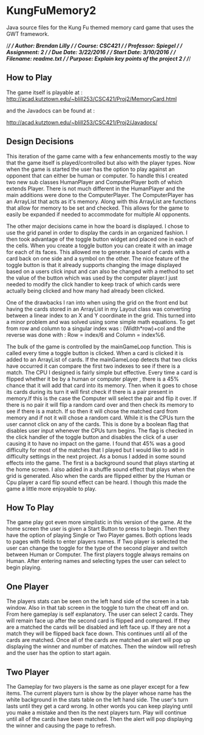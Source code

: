 # KungFuMemory2
Java source files for the Kung Fu themed memory card game that uses the GWT framework.

/**********************************************************/
/*  Author:      Brendan Lilly                            */
/*  Course:      CSC421                                   */
/*  Professor:   Spiegel                                  */
/*  Assignment:  2                                        */
/*  Due Date:    3/22/2016                                */
/*  Start Date:  3/10/2016                                */
/*  Filename:    readme.txt                               */
/*  Purpose:     Explain key points of the project 2      */
/**********************************************************/

How to Play
-----------------------------------------------------------

The game itself is playable at : 
http://acad.kutztown.edu/~blill253/CSC421/Proj2/MemoryCard.html

and the Javadocs can be found at :

http://acad.kutztown.edu/~blill253/CSC421/Proj2/Javadocs/

Design Decisions 
-----------------------------------------------------------

This iteration of the game came with a few enhancements mostly to the way
      that the game itself is played/controlled but also with the player types.
      Now when the game is started the user has the option to play against an 
      opponent that can either be human or computer. To handle this I
      created two new sub classes HumanPlayer and ComputerPlayer both of 
      which extends Player. There is not much different in the HumanPlayer 
      and the main additions were done to the ComputerPlayer. The 
      ComputerPlayer has an ArrayList that acts as it's memory. Along with 
      this ArrayList are functions that allow for memory to be set and 
      checked. This allows for the game to easily be expanded if
       needed to accommodate for multiple AI opponents.

The other major decisions came in how the board is displayed. I chose to use
    the grid panel in order to display the cards in an organized fashion. I 
    then took advantage of the toggle button widget and placed one in each of
    the cells. When you create a toggle button you can create it with an 
    image for each of its faces. This allowed me to generate a board of 
    cards with a card back on one side and a symbol on the other. The nice 
    feature of the toggle button is that it already supports changing the image
    displayed based on a users click input and can also be changed with a 
    method to set the value of the button which was used by the computer
    player.I just needed to modify the click handler to keep track of which 
    cards were actually being clicked and how many had already been clicked.

One of the drawbacks I ran into when using the grid on the front end but having
    the cards stored in an ArrayList in my Layout class was converting between
    a linear index to an X and Y coordinate in the grid. This turned into a 
    minor problem and was solved using some simple math equations. To get from
    row and column to a singular index was : (Width*row)+col and the reverse
    was done with : Row = index/6 and Column = index%6.

The bulk of the game is controlled by the mainGameLoop function. This is called
    every time a toggle button is clicked. When a card is clicked it is added
    to an ArrayList of cards. If the mainGameLoop detects that two clicks have
    occurred it can compare the first two indexes to see if there is a match.
    The CPU I designed is fairly simple but effective. Every time a card is
    flipped whether it be by a human or computer player , there is a 45% 
    chance that it will add that card into its memory. Then when it goes to 
    chose its cards during its turn it will first check if there is a pair
    present in memory.If this is the case the Computer will select the pair 
    and flip it over. If there is no pair it will flip a random card over 
    and then check its memory to see if there is a match. If so then it will 
    chose the matched card from memory and if not it will chose a random 
    card. While it is the CPUs turn the user cannot click on any of the cards.
     This is done by a boolean flag that disables user input whenever the 
     CPUs turn begins. The flag is checked in the click handler of the 
     toggle button and disables the click of a user causing it to have 
     no impact on the game. I found that 45% was a good difficulty for most 
     of the matches that I played but I would like to add in difficulty 
     settings in the next project.
As a bonus I added in some sound effects into the game. The first is a 
   background sound that plays starting at the home screen. I also added
   in a shuffle sound effect that plays when the grid is generated. Also when
   the cards are flipped either by the Human or Cpu player a card flip sound 
   effect can be heard. I though this made the game a little more enjoyable
   to play.


How To Play
----------------------------------------------------------------------------
The game play got even more simplistic in this version of the game. At the 
home screen the user is given a Start Button to press to begin. Then they 
have the option of playing Single or Two Player games. Both options leads 
to pages with fields to enter players names. If Two player is selected 
the user can change the toggle for the type of the second player and 
switch between Human or Computer. The first players toggle always remains 
on Human. After entering names and selecting types the user can select to 
begin playing.  

One Player
-----------------------------------------------------------------------------
The players stats can be seen on the left hand side of the screen in a tab 
window. Also in that tab screen in the toggle to turn the cheat off and 
on. From here gameplay is self explanatory. The user can select 2 cards. 
They will remain face up after the second card is flipped and compared. If 
they are a matched the cards will be disabled and left face up. If they 
are not a match they will be flipped back face down. This continues 
until all of the cards are matched. Once all of the cards are matched an
alert will pop up displaying the winner and number of matches. Then the 
window will refresh and the user has the option to start again.

Two Player
------------------------------------------------------------------------------
The Gameplay for two players is the same as one player except for a few items.
    The current players turn is show by the player whose name has the white 
    background in the stats table on the left hand side. The user's turn
    lasts until they get a card wrong. In other words you can keep playing 
    until you make a mistake and then its the next players turn. Play will 
    continue until all of the cards have been matched. Then the alert will 
    pop displaying the winner and causing the page to refresh.		

